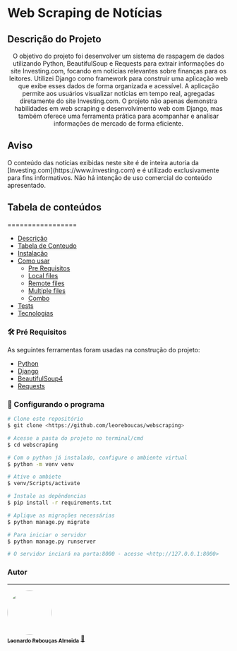 # Web Scraping de Notícias

## Descrição do Projeto
<p align="center">O objetivo do projeto foi desenvolver um sistema de raspagem de dados utilizando Python, BeautifulSoup e Requests para extrair informações do site Investing.com, focando em notícias relevantes sobre finanças para os leitores. Utilizei Django como framework para construir uma aplicação web que exibe esses dados de forma organizada e acessível. A aplicação permite aos usuários visualizar notícias em tempo real, agregadas diretamente do site Investing.com. O projeto não apenas demonstra habilidades em web scraping e desenvolvimento web com Django, mas também oferece uma ferramenta prática para acompanhar e analisar informações de mercado de forma eficiente.</p>

## Aviso

<p>O conteúdo das notícias exibidas neste site é de inteira autoria da [Investing.com](https://www.investing.com) e é utilizado exclusivamente para fins informativos. Não há intenção de uso comercial do conteúdo apresentado. </p>

## Tabela de conteúdos
=================
<!--ts-->
   * [Descrição](#descrição-do-projeto)
   * [Tabela de Conteudo](#tabela-de-conteúdos)
   * [Instalação](#instalacao)
   * [Como usar](#como-usar)
      * [Pre Requisitos](#pre-requisitos)
      * [Local files](#local-files)
      * [Remote files](#remote-files)
      * [Multiple files](#multiple-files)
      * [Combo](#combo)
   * [Tests](#testes)
   * [Tecnologias](#tecnologias)
<!--te-->

### 🛠 Pré Requisitos

As seguintes ferramentas foram usadas na construção do projeto:

- [Python](https://www.python.org)
- [Django](https://www.djangoproject.com)
- [BeautifulSoup4](https://beautiful-soup-4.readthedocs.io/en/latest/)
- [Requests](https://requests.readthedocs.io/en/latest/)

### 🎲 Configurando o programa

```bash
# Clone este repositório
$ git clone <https://github.com/leoreboucas/webscraping>

# Acesse a pasta do projeto no terminal/cmd
$ cd webscraping

# Com o python já instalado, configure o ambiente virtual
$ python -m venv venv

# Ative o ambiete
$ venv/Scripts/activate

# Instale as depêndencias 
$ pip install -r requirements.txt

# Aplique as migrações necessárias
$ python manage.py migrate

# Para iniciar o servidor
$ python manage.py runserver

# O servidor inciará na porta:8000 - acesse <http://127.0.0.1:8000>
```

### Autor
---

<a href="https://www.linkedin.com/in/leoreboucas">
 <img style="border-radius: 50%;" src="https://media.licdn.com/dms/image/D4E03AQGWccZkRFE5OA/profile-displayphoto-shrink_800_800/0/1695683126230?e=1725494400&v=beta&t=uO8S3Or8Vqqm67yKoqt46pLOodSqBrSkR86FcSCViPg" width="100px;" alt=""/>
 <br />
 <sub><b>Leonardo Rebouças Almeida</b></sub></a> <a href="https://www.linkedin.com/in/leoreboucas" title="LinkedIn">🚀</a>

